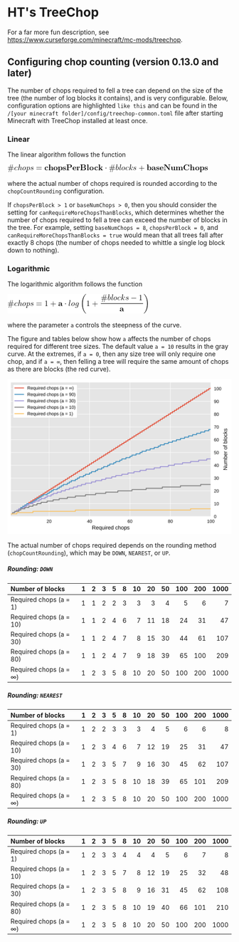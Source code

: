 # HT's TreeChop

For a far more fun description, see https://www.curseforge.com/minecraft/mc-mods/treechop.

## Configuring chop counting (version 0.13.0 and later)
<!-- For generating equation svgs: https://www.codecogs.com/latex/eqneditor.php-->

The number of chops required to fell a tree can depend on the size of the tree (the number of log blocks it contains), and is very configurable. Below, configuration options are highlighted `like this` and can be found in the `/[your minecraft folder]/config/treechop-common.toml` file after starting Minecraft with TreeChop installed at least once.

### Linear

The linear algorithm follows the function

<!--\#chops = \mathbf{chopsPerBlock} \cdot \#blocks + \mathbf{baseNumChops}-->
![linear_formula](docs/linear_formula.png)

where the actual number of chops required is rounded according to the `chopCountRounding` configuration.

If `chopsPerBlock > 1` or `baseNumChops > 0`, then you should consider the setting for `canRequireMoreChopsThanBlocks`, which determines whether the number of chops required to fell a tree can exceed the number of blocks in the tree. For example, setting `baseNumChops = 8`, `chopsPerBlock = 0`, and `canRequireMoreChopsThanBlocks = true` would mean that all trees fall after exactly 8 chops (the number of chops needed to whittle a single log block down to nothing).


### Logarithmic
The logarithmic algorithm follows the function

<!--\#chops = 1 + \mathbf{a} \cdot log \left(1 + \frac{\#blocks - 1}{\mathbf{a}} \right)-->
![log formula](docs/log_formula.png)

where the parameter `a` controls the steepness of the curve.

The figure and tables below show how `a` affects the number of chops required for different tree sizes. The default value `a = 10` results in the gray curve. At the extremes, if `a = 0`, then any size tree will only require one chop, and if `a = ∞`, then felling a tree will require the same amount of chops as there are blocks (the red curve).   

![log curves](docs/log_curves.svg)

The actual number of chops required depends on the rounding method (`chopCountRounding`), which may be `DOWN`, `NEAREST`, or `UP`.

##### Rounding: `DOWN`

| Number of blocks        |   1 |   2 |   3 |   5 |   8 |   10 |   20 |   50 |   100 |   200 |   1000 |
|:------------------------|----:|----:|----:|----:|----:|-----:|-----:|-----:|------:|------:|-------:|
| Required chops (a = 1)  |   1 |   1 |   2 |   2 |   3 |    3 |    3 |    4 |     5 |     6 |      7 |
| Required chops (a = 10) |   1 |   1 |   2 |   4 |   6 |    7 |   11 |   18 |    24 |    31 |     47 |
| Required chops (a = 30) |   1 |   1 |   2 |   4 |   7 |    8 |   15 |   30 |    44 |    61 |    107 |
| Required chops (a = 80) |   1 |   1 |   2 |   4 |   7 |    9 |   18 |   39 |    65 |   100 |    209 |
| Required chops (a = ∞)  |   1 |   2 |   3 |   5 |   8 |   10 |   20 |   50 |   100 |   200 |   1000 |

##### Rounding: `NEAREST`

| Number of blocks        |   1 |   2 |   3 |   5 |   8 |   10 |   20 |   50 |   100 |   200 |   1000 |
|:------------------------|----:|----:|----:|----:|----:|-----:|-----:|-----:|------:|------:|-------:|
| Required chops (a = 1)  |   1 |   2 |   2 |   3 |   3 |    3 |    4 |    5 |     6 |     6 |      8 |
| Required chops (a = 10) |   1 |   2 |   3 |   4 |   6 |    7 |   12 |   19 |    25 |    31 |     47 |
| Required chops (a = 30) |   1 |   2 |   3 |   5 |   7 |    9 |   16 |   30 |    45 |    62 |    107 |
| Required chops (a = 80) |   1 |   2 |   3 |   5 |   8 |   10 |   18 |   39 |    65 |   101 |    209 |
| Required chops (a = ∞)  |   1 |   2 |   3 |   5 |   8 |   10 |   20 |   50 |   100 |   200 |   1000 |

##### Rounding: `UP`


| Number of blocks        |   1 |   2 |   3 |   5 |   8 |   10 |   20 |   50 |   100 |   200 |   1000 |
|:------------------------|----:|----:|----:|----:|----:|-----:|-----:|-----:|------:|------:|-------:|
| Required chops (a = 1)  |   1 |   2 |   3 |   3 |   4 |    4 |    4 |    5 |     6 |     7 |      8 |
| Required chops (a = 10) |   1 |   2 |   3 |   5 |   7 |    8 |   12 |   19 |    25 |    32 |     48 |
| Required chops (a = 30) |   1 |   2 |   3 |   5 |   8 |    9 |   16 |   31 |    45 |    62 |    108 |
| Required chops (a = 80) |   1 |   2 |   3 |   5 |   8 |   10 |   19 |   40 |    66 |   101 |    210 |
| Required chops (a = ∞)  |   1 |   2 |   3 |   5 |   8 |   10 |   20 |   50 |   100 |   200 |   1000 |
